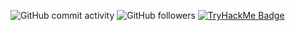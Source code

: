 ![GitHub commit activity](https://img.shields.io/github/commit-activity/t/SterlingIvey/SterlingIvey)
![GitHub followers](https://img.shields.io/github/followers/SterlingIvey)
[![TryHackMe Badge](https://tryhackme-badges.s3.amazonaws.com/3658106.png)](https://tryhackme.com/p/3658106)



